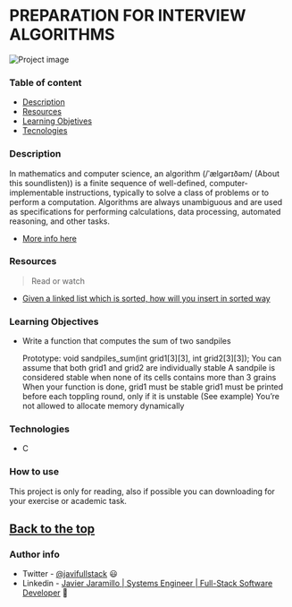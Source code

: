 # PREPARATION FOR INTERVIEW ALGORITHMS


![Project image](https://www.codingdojo.com/blog/wp-content/uploads/article-3467-thumbnail.png)

### Table of content

- [Description](#description)
- [Resources](#resources)
- [Learning Objetives](#learning-objectives)
- [Tecnologies](#technologies)
### Description

In mathematics and computer science, an algorithm (/ˈælɡərɪðəm/ (About this soundlisten)) is a finite sequence of 
well-defined, computer-implementable instructions, typically to solve a class of problems or to perform a computation.
Algorithms are always unambiguous and are used as specifications for performing calculations, data processing,
automated reasoning, and other tasks.

- [More info here](https://en.wikipedia.org/wiki/Algorithm)
### Resources 


>Read or watch

- [Given a linked list which is sorted, how will you insert in sorted way](https://www.geeksforgeeks.org/given-a-linked-list-which-is-sorted-how-will-you-insert-in-sorted-way/)

### Learning Objectives

- Write a function that computes the sum of two sandpiles
  
  Prototype: void sandpiles_sum(int grid1[3][3], int grid2[3][3]);
  You can assume that both grid1 and grid2 are individually stable
  A sandpile is considered stable when none of its cells contains more than 3 grains
  When your function is done, grid1 must be stable
  grid1 must be printed before each toppling round, only if it is unstable (See example)
  You’re not allowed to allocate memory dynamically
### Technologies

- C

### How to use

This project is only for reading, also if possible you can downloading for your exercise or academic task.

[Back to the top](#advanced-html)
---
### Author info

- Twitter - [@javifullstack](https://twitter.com/javifullstack) :smiley: 
- Linkedin - [Javier Jaramillo | Systems Engineer | Full-Stack Software Developer](https://www.linkedin.com/in/javier-jaramillo-346b681a1/) :gem:


